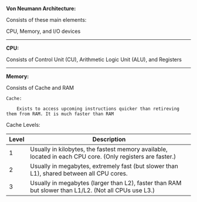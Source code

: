 
**Von Neumann Architecture:** 

Consists of these main elements: 

CPU, Memory, and I/O devices

-----------------------------------------


**CPU:** 

Consists of Control Unit (CU), Arithmetic Logic Unit (ALU), and Registers

-----------------------------------------


**Memory:** 

Consists of Cache and RAM


	Cache: 

		Exists to access upcoming instructions quicker than retireving them from RAM. It is much faster than RAM 


Cache Levels: 


| Level | Description                                                                                                    |
|-------|----------------------------------------------------------------------------------------------------------------|
| 1     | Usually in kilobytes, the fastest memory available, located in each CPU core. (Only registers are faster.)<br> |
| 2     | Usually in megabytes, extremely fast (but slower than L1), shared between all CPU cores.<br>                   |
| 3     | Usually in megabytes (larger than L2), faster than RAM but slower than L1/L2. (Not all CPUs use L3.)<br>       |





	